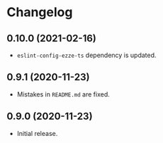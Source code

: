 # Changelog

## 0.10.0 (2021-02-16)

- `eslint-config-ezze-ts` dependency is updated.

## 0.9.1 (2020-11-23)

- Mistakes in `README.md` are fixed.

## 0.9.0 (2020-11-23)

- Initial release.
